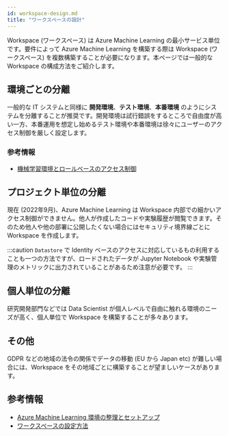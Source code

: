 ```yaml
---
id: workspace-design.md
title: "ワークスペースの設計"
---
```



Workspace (ワークスペース) は Azure Machine Learning の最小サービス単位です。要件によって Azure Machine Learning を構築する際は Workspace (ワークスペース) を複数構築することが必要になります。本ページでは一般的な Workspace の構成方法をご紹介します。

## 環境ごとの分離
一般的な IT システムと同様に **開発環境**、**テスト環境**、**本番環境** のようにシステムを分離することが推奨です。開発環境は試行錯誤をするところで自由度が高い一方、本番運用を想定し始めるテスト環境や本番環境は徐々にユーザーのアクセス制御を厳しく設定します。

### 参考情報
- [機械学習環境とロールベースのアクセス制御](https://docs.microsoft.com/ja-JP/azure/cloud-adoption-framework/innovate/best-practices/set-up-ml-workspaces#machine-learning-environments-and-role-based-access-control)

## プロジェクト単位の分離
現在 (2022年9月)、Azure Machine Learning は Workspace 内部での細かいアクセス制御ができません。他人が作成したコードや実験履歴が閲覧できます。そのため他人や他の部署に公開したくない場合にはセキュリティ境界線ごとに Workspace を作成します。

:::caution
`Datastore` で Identity ベースのアクセスに対応しているもの利用することも一つの方法ですが、ロードされたデータが Jupyter Notebook や実験管理のメトリックに出力されていることがあるため注意が必要です。
:::

## 個人単位の分離
研究開発部門などでは Data Scientist が個人レベルで自由に触れる環境のニーズが高く、個人単位で Workspace を構築することが多々あります。

## その他

GDPR などの地域の法令の関係でデータの移動 (EU から Japan etc) が難しい場合には、Workspace をその地域ごとに構築することが望ましいケースがあります。


## 参考情報
- [Azure Machine Learning 環境の整理とセットアップ](https://docs.microsoft.com/ja-JP/azure/cloud-adoption-framework/ready/azure-best-practices/ai-machine-learning-resource-organization)
- [ワークスペースの設定方法](https://docs.microsoft.com/ja-JP/azure/cloud-adoption-framework/innovate/best-practices/set-up-ml-workspaces)